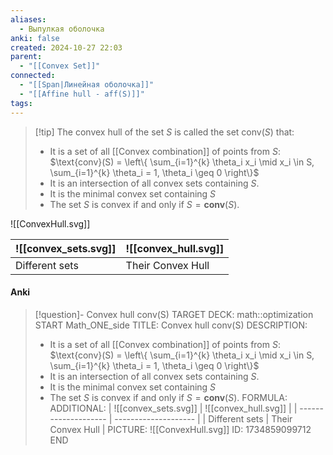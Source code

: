 ```yaml
---
aliases:
  - Выпулкая оболочка
anki: false
created: 2024-10-27 22:03
parent:
  - "[[Convex Set]]"
connected:
  - "[[Span|Линейная оболочка]]"
  - "[[Affine hull - aff(S)]]"
tags: 
---
```


> [!tip] The convex hull of the set $S$ is called the set $\text{conv}(S)$ that:
> - It is a set of all [[Convex combination]] of points from $S$:
  $\text{conv}(S) = \left\{ \sum_{i=1}^{k} \theta_i x_i \mid x_i \in S, \sum_{i=1}^{k} \theta_i = 1, \theta_i \geq 0 \right\}$
> - It is an intersection of all convex sets containing $S$.
> - It is the minimal convex set containing $S$
> - The set $S$ is convex if and only if $S = \mathbf{conv}(S)$.


![[ConvexHull.svg]]


| ![[convex_sets.svg]] | ![[convex_hull.svg]] |
| -------------------- | -------------------- |
| Different sets       | Their Convex Hull    |

#### Anki
> [!question]- Convex hull conv(S)
TARGET DECK: math::optimization
START
Math_ONE_side
TITLE: Convex hull conv(S)
DESCRIPTION: 
> - It is a set of all [[Convex combination]] of points from $S$:
  $\text{conv}(S) = \left\{ \sum_{i=1}^{k} \theta_i x_i \mid x_i \in S, \sum_{i=1}^{k} \theta_i = 1, \theta_i \geq 0 \right\}$
> - It is an intersection of all convex sets containing $S$.
> - It is the minimal convex set containing $S$
> - The set $S$ is convex if and only if $S = \mathbf{conv}(S)$.
FORMULA: 
ADDITIONAL:
| ![[convex_sets.svg]] | ![[convex_hull.svg]] |
| -------------------- | -------------------- |
| Different sets       | Their Convex Hull    |
PICTURE: ![[ConvexHull.svg]]
ID: 1734859099712
END